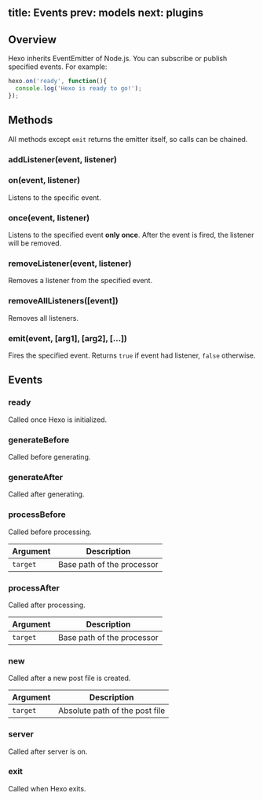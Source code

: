 title: Events
prev: models
next: plugins
---
## Overview

Hexo inherits EventEmitter of Node.js. You can subscribe or publish specified events. For example:

``` js
hexo.on('ready', function(){
  console.log('Hexo is ready to go!');
});
```

## Methods

All methods except `emit` returns the emitter itself, so calls can be chained.

### addListener(event, listener)
### on(event, listener)

Listens to the specific event.

### once(event, listener)

Listens to the specified event **only once**. After the event is fired, the listener will be removed.

### removeListener(event, listener)

Removes a listener from the specified event.

### removeAllListeners([event])

Removes all listeners.

### emit(event, [arg1], [arg2], […])

Fires the specified event. Returns `true` if event had listener, `false` otherwise.

## Events

### ready

Called once Hexo is initialized.

### generateBefore

Called before generating.

### generateAfter

Called after generating.

### processBefore

Called before processing.

Argument | Description
--- | ---
`target` | Base path of the processor

### processAfter

Called after processing.

Argument | Description
--- | ---
`target` | Base path of the processor

### new

Called after a new post file is created.

Argument | Description
--- | ---
`target` | Absolute path of the post file

### server

Called after server is on.

### exit

Called when Hexo exits.